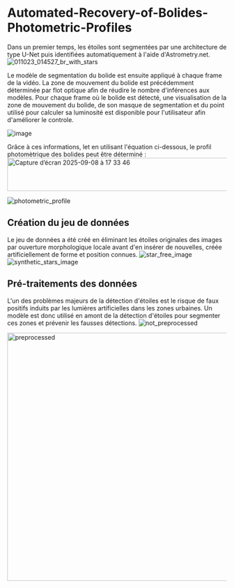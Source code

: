 # Automated-Recovery-of-Bolides-Photometric-Profiles
Dans un premier temps, les étoiles sont segmentées par une architecture de type U-Net puis identifiées automatiquement à l'aide d'Astrometry.net.
 ![011023_014527_br_with_stars](https://github.com/user-attachments/assets/e61b9374-22a8-4222-b8de-6884bf6cc6b4)

Le modèle de segmentation du bolide est ensuite appliqué à chaque frame de la vidéo. La zone de mouvement du bolide est précédemment déterminée par flot optique afin de réudire le nombre d'inférences aux modèles.
Pour chaque frame où le bolide est détecté, une visualisation de la zone de mouvement du bolide, de son masque de segmentation et du point utilisé pour calculer sa luminosité est disponible pour l'utilisateur afin d'améliorer le controle. 

![image](https://github.com/user-attachments/assets/58665c0a-85d4-4bb0-82f5-ee783269ac8a)

Grâce à ces informations, let en utilisant l'équation ci-dessous, le profil photomètrique des bolides peut être déterminé :
<img width="635" height="76" alt="Capture d’écran 2025-09-08 à 17 33 46" src="https://github.com/user-attachments/assets/ff24e944-3e78-4e05-bf54-959bd450768e" />


![photometric_profile](https://github.com/user-attachments/assets/1777c2e8-bbde-4493-9737-477aba5ec4e3)


## Création du jeu de données
Le jeu de données a été créé en éliminant les étoiles originales des images par ouverture morphologique locale avant d'en insérer de nouvelles, créée artificiellement de forme et position connues.
![star_free_image](https://github.com/user-attachments/assets/efe529ee-5bc2-48dd-884e-9cb23d384d27)
![synthetic_stars_image](https://github.com/user-attachments/assets/834cfc3c-83d1-449a-b731-b34a0c809929)


## Pré-traitements des données 

L'un des problèmes majeurs de la détection d'étoiles est le risque de faux positifs induits par les lumières artificielles dans les zones urbaines. Un modèle est donc utilisé en amont de la détection d'étoiles pour segmenter ces zones et prévenir les fausses détections.
![not_preprocessed](https://github.com/user-attachments/assets/7ba6e343-2225-47b2-ae84-f4a4ea3785d4)

<img width="852" height="569" alt="preprocessed" src="https://github.com/user-attachments/assets/ec054650-9762-4f8a-8db2-4f6047f2c38c" />

